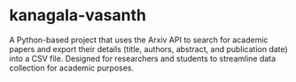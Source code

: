 # kanagala-vasanth
A Python-based project that uses the Arxiv API to search for academic papers and export their details (title, authors, abstract, and publication date) into a CSV file. Designed for researchers and students to streamline data collection for academic purposes.
